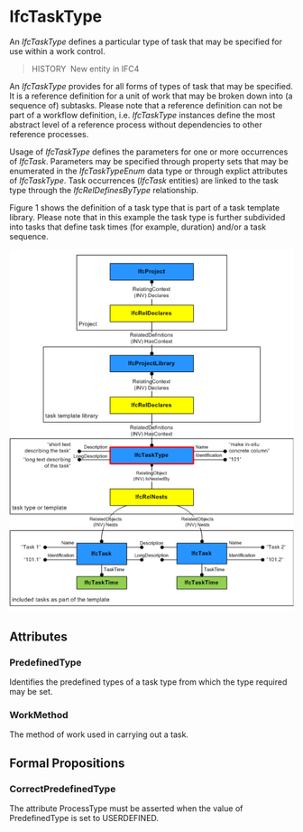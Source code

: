 # IfcTaskType

An _IfcTaskType_ defines a particular type of task that may be specified for use within a work control.

> HISTORY&nbsp; New entity in IFC4

An _IfcTaskType_ provides for all forms of types of task that may be specified. It is a reference definition for a unit of work that may be broken down into (a sequence of) subtasks. Please note that a reference definition can not be part of a workflow definition, i.e. _IfcTaskType_ instances define the most abstract level of a reference process without dependencies to other reference processes.

Usage of _IfcTaskType_ defines the parameters for one or more occurrences of _IfcTask_. Parameters may be specified through property sets that may be enumerated in the _IfcTaskTypeEnum_ data type or through explict attributes of _IfcTaskType_. Task occurrences (_IfcTask_ entities) are linked to the task type through the _IfcRelDefinesByType_ relationship.

Figure 1 shows the definition of a task type that is part of a task template library. Please note that in this example the task type is further subdivided into tasks that define task times (for example, duration) and/or a task sequence.

!["task type instantiation diagram"](../../../../figures/ifctasktype_instantiation_diagram.png "Figure 1 &mdash; Task type relationships")

## Attributes

### PredefinedType
Identifies the predefined types of a task type from which 
    the type required may be set.

### WorkMethod
The method of work used in carrying out a task.

## Formal Propositions

### CorrectPredefinedType
The attribute ProcessType must be asserted when the value of PredefinedType is set to USERDEFINED.
